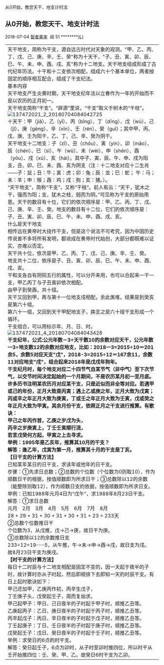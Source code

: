 从0开始，教您天干、地支计时法

## 从0开始，教您天干、地支计时法

2018-07-04 [智者美鉴](http://www.360doc.com/userhome/675536)  阅 51
********[(L)](从0开始，教您天干、地支计时法.md#)

|                                                              |
| ------------------------------------------------------------ |
| 天干地支，简称为干支，源自远古时代对天象的观测。"甲、乙、丙、丁、戊、己、庚、辛、壬、癸"称为十天干，"子、丑、寅、卯、辰、巳、午、未、申、酉、戌、亥"称为十二地支。天干地支组成形成了古代纪年历法。十干和十二支依次相配，组成六十个基本单位，两者按固定的顺序相互配合，组成了干支纪法。<br>基本内容<br>天干地支产生炎黄时期，天干地支纪年法以立春作为一年的开始而不是以农历的正月初一。<br>天干地支简称“干支”。“辞源”里说，“干支”取义于树木的“干枝”。<br>![137472021_2_20180704084042725](https://cdn.jsdelivr.net/gh/hjb2722404/myimg/20201231094731.jpg)<br>十天干：甲（jiǎ）、乙（yǐ）、丙（bǐng）、丁（dīng）、戊（wù）、己（jǐ）、庚（gēng）、辛（xīn）、壬（rén）、癸（guǐ）；其中甲、丙、戊、庚、壬为阳干，乙、丁、己、辛、癸为阴干。<br>天干地支十二地支：子（zǐ）、丑（chǒu）、寅（yín）、卯（mǎo）、辰（chén）、巳（sì）、午（wǔ）、未（wèi）、申（shēn）、酉（yǒu）、戌（xū）、亥（hài）。其中子、寅、辰、午、申、戌为阳支，丑、卯、巳、未、酉、亥为阴支（注：十二地支对应十二生肖——子：鼠；丑：牛；寅：虎；卯：兔；辰：龙；巳：蛇； 午：马；未：羊；申：猴；酉：鸡；戌：狗；亥：猪。）。<br>“天干地支”，简称“干支”，又称“干枝”。前人有云：“天干，犹木之干，强而为阳；支，犹木之枝，弱而为阴。”可见称为干支的原始用意。天干的数目有十位，它们的依次顺序是：甲、乙、丙、丁、戊、己、庚、辛、壬、癸。地支的数目有十二位，它们的依次顺序是：子、丑、寅、卯、辰、巳、午、未、申、酉、戌、亥。<br>什么是天干地支<br>相传远在黄帝时大挠作干支，但是这个说法不可考究，因为中国历史传说差不多将所有发明，都说成在黄帝时代始创，大部分都既难以证实、亦难以否定。<br>天干共十位，依次是甲、乙、丙、丁、戊、己、庚、辛、壬、癸。<br>地支共十二位，依序是子、丑、寅、卯、辰、巳、午、未、申、酉、戌、亥。<br>干和支各自有阴阳五行的属性，可以分开来用，也可以合起来一干一支，甲乙丙丁与子丑寅卯依次相配。<br>由甲子到癸酉，共十组。<br>天干又回到甲，再与第十一位地支戌相配，余此类堆，结果是到癸亥是第六十组。<br>第六十一组，又回到天干甲配地支子，换言之是六十组干支形成一个循环。<br>干支组合，可以用标示年、月、日、时。<br>![137472021_4_20180704084043428](https://cdn.jsdelivr.net/gh/hjb2722404/myimg/20201231094741.jpg)<br>**干支纪年，**公式:公元年数－3÷天干数10的余数对应天干，公元年数一3÷地支数12的余数对应地支，比如：2018一3=2015÷10＝201余5，余数5对应天支"戊"，2018-3=2015÷12＝167余11，余数11对应地支"戌"，组合起来2018年是戊戌年狗年。<br>**干支纪月时**，每个地支对应二十四节气自某节气（非中气）至下次节气，以交节时间决定起始的一个月期间，不是农历某月初一至月底。许多历书注明某农历月对应某干支，只是近似而非全等对应。若遇甲或己的年份，正月大致是丙寅；遇上乙或庚之年，正月大致为戊寅；丙或辛之年正月大致为庚寅，丁或壬之年正月大致为壬寅，戊或癸之年正月大致为甲寅。其余月份干支，依照正月之干支进行推算。有歌诀：<br>甲己之年丙作首，乙庚之岁戊为头，<br>丙辛之岁庚寅上，丁壬壬寅顺行流，<br>若言戊癸何方起，甲寅之上去寻求。<br>举例：1995年是乙亥年，推算其10月的干支？<br>解答：逢乙年，戊寅为第一月，推算其十月的干支是丁亥。<br>**【日干支的计算方法】**<br>已知某年某日的日干支，求该年或他年的日干支。<br>步骤：①先求日总数；②总数的个位数（个位数为0则取10），作为顺数日干的根据，按值顺数即为所求日干；③总数除以12的余数（能整除则取12），作为顺数日支的依据，按值顺数即为所求日支。<br>举例：已知1988年元月4日为“戊午”，求1988年8月23日干支。<br>解答：①求日总数<br>元月　2月　3月　4月　5月　6月　7月　8月<br>28 + 29 + 31 + 30 + 31 + 30 + 31 + 23 = 233天<br>②总数个位数推日干<br>个位数为3，从戊推，戊→己→庚，故日干为庚。<br>③总数除以12的余数推日支<br>233÷12=19······5，从午推，午→未→申→酉→戌，故日支为戌。<br>故8月23日干支为庚戌。<br>**【时干支的计算方法】**<br>每日十二时辰与十二地支相配是固定不变的，因一天起于夜半的子时，故计算时亦从子时起，然后即顺排下去即知一天的时辰干支。有日上起时歌诀如下：<br>甲己还加甲，乙庚丙作初，丙辛生戊子，<br>丁壬庚子头，戊癸起壬子，周而复始求。<br>甲己起甲子：甲日、己日夜半的子时起于甲子时，顺推乙丑等。<br>乙庚起丙子：乙日、庚日夜半的子时起于丙子时，顺推乙丑等。<br>丙辛起戊子：丙日、辛日夜半的子时起于戊子时，顺推乙丑等。<br>丁壬起庚子：丁日、壬日夜半的子时起于庚子时，顺推乙丑等。<br>戊癸起壬子：戊日、癸日夜半的子时起于壬子时，顺推乙丑等。<br>举例：求癸日的6点的时干支。<br>解答：癸日起壬子，6点为卯时，从子时至卯时推四位，所以时干从壬开始推四位：壬、癸、甲、乙。故癸日6时干支为乙卯。 |